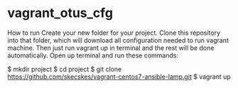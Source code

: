 # vagrant_otus_cfg
How to run
Create your new folder for your project. Clone this repository into that folder, which will download all configuration needed to run vagrant machine.
Then just run vagrant up in terminal and the rest will be done automatically. Open up terminal and run these commands:



$ mkdir project
$ cd project
$ git clone https://github.com/skecskes/vagrant-centos7-ansible-lamp.git
$ vagrant up
